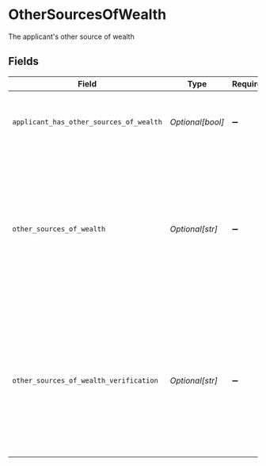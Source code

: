 # OtherSourcesOfWealth

The applicant's other source of wealth


## Fields

| Field                                                                                                                          | Type                                                                                                                           | Required                                                                                                                       | Description                                                                                                                    | Example                                                                                                                        |
| ------------------------------------------------------------------------------------------------------------------------------ | ------------------------------------------------------------------------------------------------------------------------------ | ------------------------------------------------------------------------------------------------------------------------------ | ------------------------------------------------------------------------------------------------------------------------------ | ------------------------------------------------------------------------------------------------------------------------------ |
| `applicant_has_other_sources_of_wealth`                                                                                        | *Optional[bool]*                                                                                                               | :heavy_minus_sign:                                                                                                             | Indicates whether the applicant has other sources of wealth.                                                                   | true                                                                                                                           |
| `other_sources_of_wealth`                                                                                                      | *Optional[str]*                                                                                                                | :heavy_minus_sign:                                                                                                             | The applicant's other source of wealth description. If the applicant has no other sources of wealth, they must specify "N/A."  | I also have a small business selling handmade jewelry.                                                                         |
| `other_sources_of_wealth_verification`                                                                                         | *Optional[str]*                                                                                                                | :heavy_minus_sign:                                                                                                             | The applicant's other source of wealth verification. If the applicant has no other sources of wealth, they must specify "N/A." | I have a business license and tax returns to verify my business.                                                               |